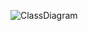 ![ClassDiagram](https://user-images.githubusercontent.com/119236151/232856755-67ca6ed0-893e-4418-a79e-e92121324541.png)


